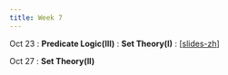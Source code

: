 ```yaml
---
title: Week 7
---
```


Oct 23
: **Predicate Logic(III)**
: **Set Theory(I)**
  :  \[[slides-zh](https://basics.sjtu.edu.cn/~yangqizhe/pdf/dm2023w/slides/DMLec6-handout-zh.pdf)\]

Oct 27
: **Set Theory(II)**



  

